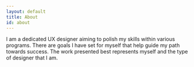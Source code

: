 ```yaml
---
layout: default
title: About
id: about
---
```

I am a dedicated UX designer aiming to polish my skills within various programs. There are goals I have set for myself that help guide my path towards success. The work presented best represents myself and the type of designer that I am.

